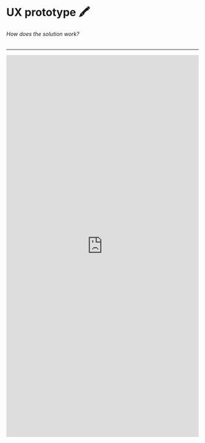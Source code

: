# UX prototype 🖍
###### How does the solution work?
---
<iframe src="https://mobgen.invisionapp.com/share/M5IPS6HGAE6#/297187471_home-Empty" style="height: 1000px; width: 100%; border: 0;"><iframe/>